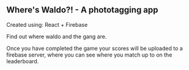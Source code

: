 
## Where's Waldo?! - A phototagging app 
Created using: React + Firebase

Find out where waldo and the gang are. 

Once you have completed the game your scores will be uploaded to a firebase server, where you can see where you match up to on the leaderboard.

